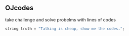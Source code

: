 OJcodes
---

take challenge and solve probelms with lines of codes








```c++
string truth = "Talking is cheap, show me the codes.";
```
